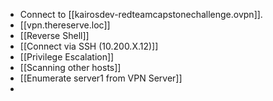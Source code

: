 

- Connect to [[kairosdev-redteamcapstonechallenge.ovpn]].
- [[vpn.thereserve.loc]]
- [[Reverse Shell]]
- [[Connect via SSH (10.200.X.12)]]
- [[Privilege Escalation]]
- [[Scanning other hosts]]
- [[Enumerate server1 from VPN Server]]
- 




